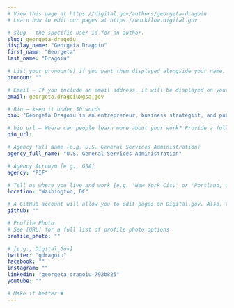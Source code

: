 ```yaml
---
# View this page at https://digital.gov/authors/georgeta-dragoiu
# Learn how to edit our pages at https://workflow.digital.gov

# slug — the specific user-id for an author.
slug: georgeta-dragoiu
display_name: "Georgeta Dragoiu"
first_name: "Georgeta"
last_name: "Dragoiu"

# List your pronoun(s) if you want them displayed alongside your name. If blank, we'll use just your name. Learn more http://mypronouns.org
pronoun: ""

# Email — If you include an email address, it will be displayed on your profile page
email: georgeta.dragoiu@gsa.gov

# Bio — keep it under 50 words
bio: "Georgeta Dragoiu is an entrepreneur, business strategist, and public relations professional. As the founder of a strategic communications firm in Washington, D.C., Georgeta has served as a key strategist in shaping the public debate on issues such as driverless cars, climate change, gender equality, and technology policy. She now serves as a Presidential Innovation Fellow detailed to the National Institutes of Health."

# bio_url — Where can people learn more about your work? Provide a full URL [e.g. 'https://www.example.gov/']
bio_url: 

# Agency Full Name [e.g. U.S. General Services Administration]
agency_full_name: "U.S. General Services Administration"

# Agency Acronym [e.g., GSA]
agency: "PIF"

# Tell us where you live and work [e.g. 'New York City' or 'Portland, OR']
location: "Washington, DC"

# A GitHub account will allow you to edit pages on Digital.gov. Also, the image used in your GitHub account can be used to populate your digital.gov profile photo. Learn more about getting a Github account at [URL]
github: ""

# Profile Photo
# See [URL] for a full list of profile photo options
profile_photo: ""

# [e.g., Digital_Gov]
twitter: "gdragoiu"
facebook: ""
instagram: ""
linkedin: "georgeta-dragoiu-792b825"
youtube: ""

# Make it better ♥
---
```


